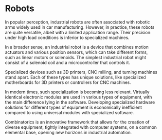 # Robots

In popular perception, industrial robots are often associated with robotic arms widely used in car manufacturing.
However, in practice, these robots are quite versatile, albeit with a limited application range. Their precision under
high load conditions is inferior to specialized machines.

In a broader sense, an industrial robot is a device that combines motion actuators and various position sensors, which
can take different forms, such as linear motors or solenoids. The simplest industrial robot might consist of a solenoid
coil and a microcontroller that controls it.

Specialized devices such as 3D printers, CNC milling, and turning machines stand apart. Each of these types has unique
solutions, like specialized motherboards for 3D printers or controllers for CNC machines.

In modern times, such specialization is becoming less relevant. Virtually identical electronic modules are used in
various types of equipment, with the main difference lying in the software. Developing specialized hardware solutions
for different types of equipment is economically inefficient compared to using universal modules with specialized
software.

Combinatorics is an innovative framework that allows for the creation of diverse equipment, tightly integrated with
computer systems, on a common elemental base, opening new horizons in industrial automation.
